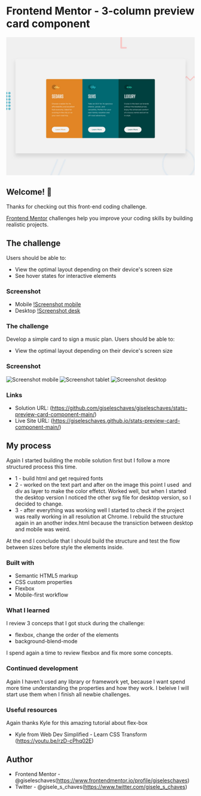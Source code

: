 # Frontend Mentor - 3-column preview card component

![Design preview for the 3-column preview card component coding challenge](./design/desktop-preview.jpg)

## Welcome! 👋

Thanks for checking out this front-end coding challenge.

[Frontend Mentor](https://www.frontendmentor.io) challenges help you improve your coding skills by building realistic projects.

## The challenge

Users should be able to:

- View the optimal layout depending on their device's screen size
- See hover states for interactive elements

### Screenshot

- Mobile [!Screenshot mobile](./design/mobile-screenshot.png)
- Desktop [!Screenshot desk](./design/desktop-screenshot.png)

### The challenge

Develop a simple card to sign a music plan. Users should be able to:

- View the optimal layout depending on their device's screen size

### Screenshot

![Screenshot mobile](./design/mobile-solution-screenshot.png)
![Screenshot tablet](./design/tablet-solution-screenshot.png)
![Screenshot desktop](./design/desk-solution-screenshot.png)

### Links

- Solution URL: (https://github.com/giseleschaves/giseleschaves/stats-preview-card-component-main/)
- Live Site URL: (https://giseleschaves.github.io/stats-preview-card-component-main/)

## My process

Again I started building the mobile solution first but I follow a more structured process this time.

- 1 - build html and get required fonts
- 2 - worked on the text part and after on the image
  this point I used <image> and div as layer to make the color effetct.
  Worked well, but when I started the desktop version I noticed the other svg file for desktop version, so I decided to change.
- 3 - after everything was working well I started to check if the project was really working in all resolution at Chrome.
  I rebuild the structure again in an another index.html because the transiction between desktop and mobile was weird.

At the end I conclude that I should build the structure and test the flow between sizes before style the elements inside.

### Built with

- Semantic HTML5 markup
- CSS custom properties
- Flexbox
- Mobile-first workflow

### What I learned

I review 3 conceps that I got stuck during the challenge:

- flexbox, change the order of the elements
- background-blend-mode

I spend again a time to review flexbox and fix more some concepts.

### Continued development

Again I haven't used any library or framework yet, because I want spend more time understanding the properties and how they work. I beleive I will start use them when I finish all newbie challenges.

### Useful resources

Again thanks Kyle for this amazing tutorial about flex-box

- Kyle from Web Dev Simplified - Learn CSS Transform (https://youtu.be/rzD-cPhq02E)

## Author

- Frontend Mentor - @giseleschaves(https://www.frontendmentor.io/profile/giseleschaves)
- Twitter - @gisele_s_chaves(https://www.twitter.com/gisele_s_chaves)

